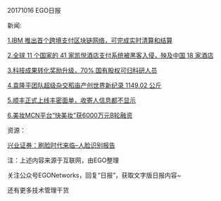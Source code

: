 20171016 EGO日报

新闻:

[1.IBM 推出首个跨境支付区块链网络，可完成实时清算和结算](http://www.techweb.com.cn/world/2017-10-16/2593919.shtml)

[2.全球 11 个国家的 41 家凯悦酒店支付系统被黑客入侵，殃及中国 18 家酒店](https://www.leiphone.com/news/201710/epnv9YE5T2JGzFTl.html)

[3.科技成果转化奖励升级，70% 国有股权可归科研人员](http://tech.sina.com.cn/d/i/2017-10-16/doc-ifymviyp1480704.shtml)

[4.袁隆平团队超级杂交稻亩产创世界新纪录 1149.02 公斤](http://digitalpaper.stdaily.com/http_www.kjrb.com/kjrb/html/2017-10/16/content_379724.htm?div=-1)

[5.顺丰正式上线丰密面单，收寄人信息都不显示](http://tech.sina.com.cn/i/2017-10-14/doc-ifymvece1995688.shtml)

[6.美妆MCN平台“快美妆”获6000万元B轮融资](http://www.iyiou.com/p/57109)

资源：

[兴业证券：刷脸时代来临–人脸识别报告](http://www.lieyunwang.com/archives/372176)

注：上述内容来源于互联网，由EGO整理

关注公众号EGONetworks，回复“日报”，获取文字版日报内容~

还有更多技术管理干货

